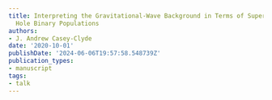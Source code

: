 ```yaml
---
title: Interpreting the Gravitational-Wave Background in Terms of Supermassive Black
  Hole Binary Populations
authors:
- J. Andrew Casey-Clyde
date: '2020-10-01'
publishDate: '2024-06-06T19:57:58.548739Z'
publication_types:
- manuscript
tags:
- talk
---
```

